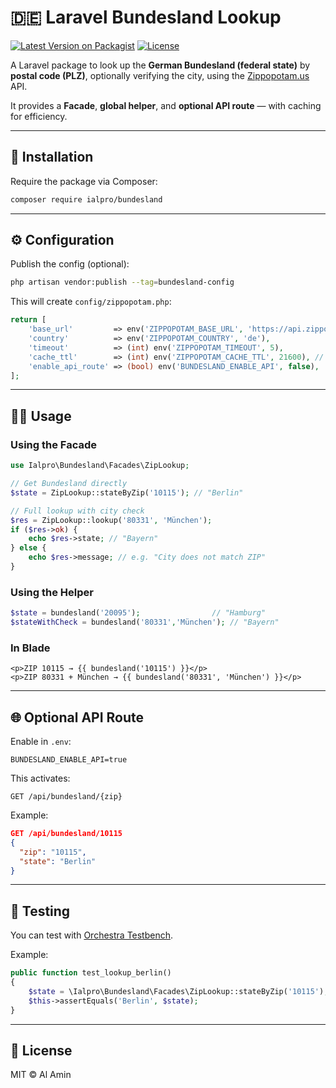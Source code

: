 # 🇩🇪 Laravel Bundesland Lookup

[![Latest Version on Packagist](https://img.shields.io/packagist/v/ialpro/bundesland.svg)](https://packagist.org/packages/ialpro/bundesland)
[![License](https://img.shields.io/badge/license-MIT-blue.svg)](LICENSE)

A Laravel package to look up the **German Bundesland (federal state)** by **postal code (PLZ)**, optionally verifying the city, using the [Zippopotam.us](http://www.zippopotam.us) API.

It provides a **Facade**, **global helper**, and **optional API route** — with caching for efficiency.

---

## 🚀 Installation

Require the package via Composer:

```bash
composer require ialpro/bundesland
```

---

## ⚙️ Configuration

Publish the config (optional):

```bash
php artisan vendor:publish --tag=bundesland-config
```

This will create `config/zippopotam.php`:

```php
return [
    'base_url'         => env('ZIPPOPOTAM_BASE_URL', 'https://api.zippopotam.us'),
    'country'          => env('ZIPPOPOTAM_COUNTRY', 'de'),
    'timeout'          => (int) env('ZIPPOPOTAM_TIMEOUT', 5),
    'cache_ttl'        => (int) env('ZIPPOPOTAM_CACHE_TTL', 21600), // 6h
    'enable_api_route' => (bool) env('BUNDESLAND_ENABLE_API', false),
];
```

---

## 🧑‍💻 Usage

### Using the Facade

```php
use Ialpro\Bundesland\Facades\ZipLookup;

// Get Bundesland directly
$state = ZipLookup::stateByZip('10115'); // "Berlin"

// Full lookup with city check
$res = ZipLookup::lookup('80331', 'München');
if ($res->ok) {
    echo $res->state; // "Bayern"
} else {
    echo $res->message; // e.g. "City does not match ZIP"
}
```

### Using the Helper

```php
$state = bundesland('20095');                // "Hamburg"
$stateWithCheck = bundesland('80331','München'); // "Bayern"
```

### In Blade

```blade
<p>ZIP 10115 → {{ bundesland('10115') }}</p>
<p>ZIP 80331 + München → {{ bundesland('80331', 'München') }}</p>
```

---

## 🌐 Optional API Route

Enable in `.env`:

```
BUNDESLAND_ENABLE_API=true
```

This activates:

```
GET /api/bundesland/{zip}
```

Example:

```json
GET /api/bundesland/10115
{
  "zip": "10115",
  "state": "Berlin"
}
```

---

## 🧪 Testing

You can test with [Orchestra Testbench](https://github.com/orchestral/testbench).

Example:

```php
public function test_lookup_berlin()
{
    $state = \Ialpro\Bundesland\Facades\ZipLookup::stateByZip('10115');
    $this->assertEquals('Berlin', $state);
}
```

---

## 📜 License

MIT © Al Amin
